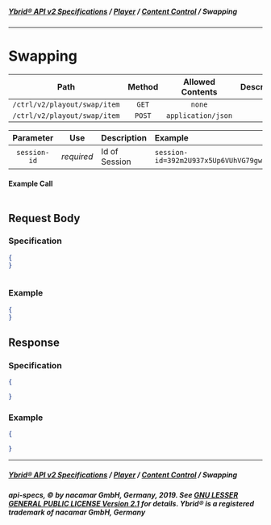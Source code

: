 ##### [**Ybrid® API v2 Specifications**](../../) / [**Player**](../) / [**Content Control**](./) / Swapping
---

# Swapping

Path | Method | Allowed Contents | Description
------------- | :-------------: | :-------------: | :-------------:
`/ctrl/v2/playout/swap/item` | `GET` | `none` | 
`/ctrl/v2/playout/swap/item` | `POST` | `application/json` | 
  
Parameter | Use | Description | Example
:-------------: | :-------------: | :------------- | :------------- 
`session-id` | *required* | Id of Session | `session-id=392m2U937x5Up6VUhVG79gw8ynz7337w`

#### Example Call
```http
```

## Request Body
### Specification
```json
{
}
```
```ini
```

### Example
```json
{
}
```

## Response
### Specification
```json
{

}
```
### Example
```json
{

}
```

---
##### [**Ybrid® API v2 Specifications**](../../) / [**Player**](../) / [**Content Control**](./) / Swapping
##### api-specs, © by nacamar GmbH, Germany, 2019. See [GNU LESSER GENERAL PUBLIC LICENSE Version 2.1](/LICENSE) for details. Ybrid® is a registered trademark of nacamar GmbH, Germany 
